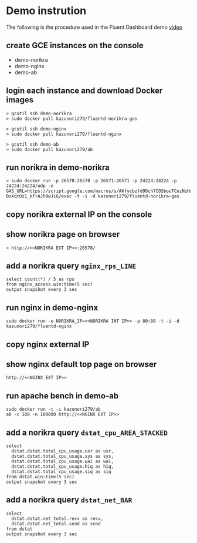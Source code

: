 # Demo instrution

The following is the procedure used in the Fluent Dashboard demo [video](https://www.youtube.com/watch?v=VPNMe4znWDo)

## create GCE instances on the console
* demo-norikra
* demo-nginx
* demo-ab

## login each instance and download Docker images

```
> gcutil ssh demo-norikra
> sudo docker pull kazunori279/fluentd-norikra-gas
```

```
> gcutil ssh demo-nginx
> sudo docker pull kazunori279/fluentd-nginx
```

```
> gcutil ssh demo-ab
> sudo docker pull kazunori279/ab
```

## run norikra in demo-norikra

```
> sudo docker run -p 26578:26578 -p 26571:26571 -p 24224:24224 -p 24224:24224/udp -e GAS_URL=https://script.google.com/macros/s/AKfycbzfd9Dch7COSbouTCozNzHxDAGz7l5-BxXqtOz1_kfrAJh9wJiG/exec -t -i -d kazunori279/fluentd-norikra-gas
```

## copy norikra external IP on the console

## show norikra page on browser

```
> http://<<NORIKRA EXT IP>>:26578/
```

## add a norikra query `nginx_rps_LINE`

```
select count(*) / 5 as rps 
from nginx_access.win:time(5 sec) 
output snapshot every 3 sec
```

## run nginx in demo-nginx

```
sudo docker run -e NORIKRA_IP=<<NORIKRA INT IP>> -p 80:80 -t -i -d kazunori279/fluentd-nginx
```

## copy nginx external IP

## show nginx default top page on browser

```
http://<<NGINX EXT IP>>
```

## run apache bench in demo-ab

```
sudo docker run -t -i kazunori279/ab
ab -c 100 -n 100000 http://<<NGINX EXT IP>>
```

## add a norikra query `dstat_cpu_AREA_STACKED`

```
select 
  dstat.dstat.total_cpu_usage.usr as usr, 
  dstat.dstat.total_cpu_usage.sys as sys, 
  dstat.dstat.total_cpu_usage.wai as wai, 
  dstat.dstat.total_cpu_usage.hiq as hiq, 
  dstat.dstat.total_cpu_usage.siq as siq 
from dstat.win:time(5 sec) 
output snapshot every 3 sec
```

## add a norikra query `dstat_net_BAR`

```
select 
  dstat.dstat.net_total.recv as recv, 
  dstat.dstat.net_total.send as send 
from dstat 
output snapshot every 3 sec
```
